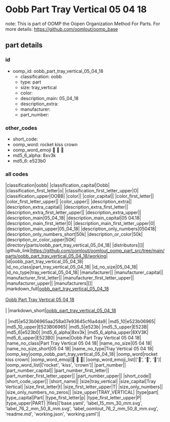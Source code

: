 # Oobb Part Tray Vertical 05 04 18  

note: This is part of OOMP the Oopen Organization Method For Parts. For more details: https://github.com/oomlout/oomp_base

##  part details





### id
* oomp_id: oobb_part_tray_vertical_05_04_18
  * classification: oobb
  * type: part
  * size: tray_vertical
  * color: 
  * description_main: 05_04_18
  * description_extra: 
  * manufacturer: 
  * part_number: 

### other_codes
* short_code: 
* oomp_word: rocket kiss crown
* oomp_word_emoji :rocket: :kiss: :crown:
* md5_6_alpha: 8xv3k
* md5_6: e523b0

### all codes 
|classification|oobb|
|classification_capital|Oobb|
|classification_first_letter|o|
|classification_first_letter_upper|O|
|classification_upper|OOBB|
|color||
|color_capital||
|color_first_letter||
|color_first_letter_upper||
|color_upper||
|description_extra||
|description_extra_capital||
|description_extra_first_letter||
|description_extra_first_letter_upper||
|description_extra_upper||
|description_main|05_04_18|
|description_main_capital|05 04.18|
|description_main_first_letter|0|
|description_main_first_letter_upper|0|
|description_main_upper|05_04_18|
|description_only_numbers|050418|
|description_only_numbers_short|50k|
|description_or_color|50k|
|description_or_color_upper|50K|
|directory|parts/oobb_part_tray_vertical_05_04_18|
|distributors|[]|
|github_link|https://github.com/oomlout/oomlout_oomp_part_src/tree/main/parts/oobb_part_tray_vertical_05_04_18/working|
|id|oobb_part_tray_vertical_05_04_18|
|id_no_class|part_tray_vertical_05_04_18|
|id_no_size|05_04_18|
|id_no_type|tray_vertical_05_04_18|
|manufacturer||
|manufacturer_capital||
|manufacturer_first_letter||
|manufacturer_first_letter_upper||
|manufacturer_upper||
|manufacturers|[]|
|markdown_full|[oobb_part_tray_vertical_05_04_18](https://github.com/oomlout/oomlout_oomp_part_src/tree/main/parts/oobb_part_tray_vertical_05_04_18/working)<br>[](https://github.com/oomlout/oomlout_oomp_part_src/tree/main/parts/oobb_part_tray_vertical_05_04_18/working)<br>[Oobb Part Tray Vertical 05 04 18](https://github.com/oomlout/oomlout_oomp_part_src/tree/main/parts/oobb_part_tray_vertical_05_04_18/working)<br><br>|
|markdown_short|[oobb_part_tray_vertical_05_04_18](https://github.com/oomlout/oomlout_oomp_part_src/tree/main/parts/oobb_part_tray_vertical_05_04_18/working)<br><br>|
|md5|e523b06965aa258a07e93645cf6a4da9|
|md5_10|e523b06965|
|md5_10_upper|E523B06965|
|md5_5|e523b|
|md5_5_upper|E523B|
|md5_6|e523b0|
|md5_6_alpha|8xv3k|
|md5_6_alpha_upper|8XV3K|
|md5_6_upper|E523B0|
|name|Oobb Part Tray Vertical 05 04 18|
|name_no_class|Part Tray Vertical 05 04 18|
|name_no_size|05 04 18|
|name_no_size_short|05 04 18|
|name_no_type|Tray Vertical 05 04 18|
|oomp_key|oomp_oobb_part_tray_vertical_05_04_18|
|oomp_word|rocket kiss crown|
|oomp_word_emoji|:rocket: :kiss: :crown:|
|oomp_word_emoji_list|[':rocket:', ':kiss:', ':crown:']|
|oomp_word_list|['rocket', 'kiss', 'crown']|
|part_number||
|part_number_capital||
|part_number_first_letter||
|part_number_first_letter_upper||
|part_number_upper||
|short_code||
|short_code_upper||
|short_name||
|size|tray_vertical|
|size_capital|Tray Vertical|
|size_first_letter|t|
|size_first_letter_upper|T|
|size_only_numbers||
|size_only_numbers_no_zeros||
|size_upper|TRAY_VERTICAL|
|type|part|
|type_capital|Part|
|type_first_letter|p|
|type_first_letter_upper|P|
|type_upper|PART|
|files|['base.yaml', 'label_15_mm_30_mm.svg', 'label_76_2_mm_50_8_mm.svg', 'label_oomlout_76_2_mm_50_8_mm.svg', 'readme.md', 'working.json', 'working.yaml']|
